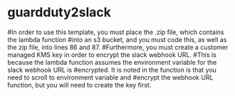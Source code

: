 # guardduty2slack

#In order to use this template, you must place the .zip file, which contains the lambda function
#into an s3 bucket, and you must code this, as well as the zip file, into lines 86 and 87. 
#Furthermore, you must create a customer managed KMS key in order to encrypt the slack webhook URL.
#This is because the lambda function assumes the environment variable for the slack webhook URL is 
#encrypted. It is noted in the function is that you need to scroll to environment variable and 
#encrypt the webhook URL function, but you will need to create the key first.
